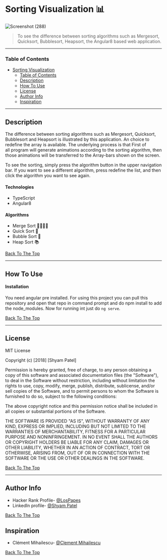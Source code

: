 # Sorting Visualization 📊

![Screenshot (288)](https://user-images.githubusercontent.com/26683455/108638155-1ddaf900-748e-11eb-8987-57d536d1d0f8.gif)

> To see the difference between sorting algorithms such as Mergesort, Quicksort, Bubblesort, Heapsort, the Angular8 based web application.

---

### Table of Contents
- [Sorting Visualization](#sorting-visualization)
    + [Table of Contents](#table-of-contents)
  * [Description](#description)
  * [How To Use](#how-to-use)
  * [License](#license)
  * [Author Info](#author-info)
  * [Inspiration](#inspiration)

---

## Description
The difference between sorting algorithms such as Mergesort, Quicksort, Bubblesort and Heapsort is illustrated by this application. An choice to redefine the array is available. The underlying process is that First of all program will generate animations according to the sorting algorithm, then those animations will be transferred to the Array-bars shown on the screen.

To see the sorting, simply press the algorithm button in the upper navigation bar. If you want to see a different algorithm, press redefine the list, and then click the algorithm you want to see again.


#### Technologies

- TypeScript
- Angular8

#### Algorithms

- Merge Sort 👨‍👩‍👧‍👦
- Quick Sort 🏃 
- Bubble Sort 💬
- Heap Sort 📚

[Back To The Top](#sorting-visualization)

---

## How To Use


#### Installation
You need angular pre installed. For using this project you can pull this repository and open that repo in command prompt and do npm install to add the node_modules. Now for running int just do `ng serve`.

[Back To The Top](#sorting-visualization)

---


## License

MIT License

Copyright (c) [2018] [Shyam Patel]

Permission is hereby granted, free of charge, to any person obtaining a copy
of this software and associated documentation files (the "Software"), to deal
in the Software without restriction, including without limitation the rights
to use, copy, modify, merge, publish, distribute, sublicense, and/or sell
copies of the Software, and to permit persons to whom the Software is
furnished to do so, subject to the following conditions:

The above copyright notice and this permission notice shall be included in all
copies or substantial portions of the Software.

THE SOFTWARE IS PROVIDED "AS IS", WITHOUT WARRANTY OF ANY KIND, EXPRESS OR
IMPLIED, INCLUDING BUT NOT LIMITED TO THE WARRANTIES OF MERCHANTABILITY,
FITNESS FOR A PARTICULAR PURPOSE AND NONINFRINGEMENT. IN NO EVENT SHALL THE
AUTHORS OR COPYRIGHT HOLDERS BE LIABLE FOR ANY CLAIM, DAMAGES OR OTHER
LIABILITY, WHETHER IN AN ACTION OF CONTRACT, TORT OR OTHERWISE, ARISING FROM,
OUT OF OR IN CONNECTION WITH THE SOFTWARE OR THE USE OR OTHER DEALINGS IN THE
SOFTWARE.

[Back To The Top](#sorting-visualization)

---

## Author Info

- Hacker Rank Profile- [@LosPapes](https://www.hackerrank.com/LosPepes)
- LinkedIn profile- [@Shyam Patel](https://www.linkedin.com/in/patelshyam54/)

[Back To The Top](#sorting-visualization)

## Inspiration
- Clément Mihailescu- [@Clement Mihailescu](https://clementmihailescu.github.io/Sorting-Visualizer/)

[Back To The Top](#sorting-visualization)


